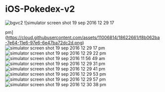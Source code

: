 # iOS-Pokedex-v2

![bgvc2](https://cloud.githubusercontent.com/assets/11006814/18622658/f20cdca4-7e64-11e6-99c3-1511b9b76cc3.jpg)
![simulator screen shot 19 sep 2016 12 29 17


pm](https://cloud.githubusercontent.com/assets/11006814/18622661/f8b062ba-7e64-11e6-97e6-6e47ba72dc2d.png)                    ![simulator screen shot 19 sep 2016 12 29 17 pm](https://cloud.githubusercontent.com/assets/11006814/18622703/612fe158-7e65-11e6-97f1-098ad7f6be4d.png)
![simulator screen shot 19 sep 2016 12 29 22 pm](https://cloud.githubusercontent.com/assets/11006814/18622662/fc1f4eb6-7e64-11e6-836d-acd1cf3ed196.png)                    ![simulator screen shot 19 sep 2016 11 56 49 am](https://cloud.githubusercontent.com/assets/11006814/18622663/fd8d352e-7e64-11e6-9daf-16fa7a26f4ac.png)                    
![simulator screen shot 19 sep 2016 12 29 31 pm](https://cloud.githubusercontent.com/assets/11006814/18622667/0368285a-7e65-11e6-9f80-91c8ddc11404.png)                    ![simulator screen shot 19 sep 2016 12 29 41 pm](https://cloud.githubusercontent.com/assets/11006814/18622672/03e04a2e-7e65-11e6-83ff-3338fcf90c9b.png)                    
![simulator screen shot 19 sep 2016 12 29 53 pm](https://cloud.githubusercontent.com/assets/11006814/18622670/03d6ff1e-7e65-11e6-811f-fbff2ba1f238.png)                    ![simulator screen shot 19 sep 2016 12 29 57 pm](https://cloud.githubusercontent.com/assets/11006814/18622671/03d9bae2-7e65-11e6-85c7-3a20724eaacf.png)
![simulator screen shot 19 sep 2016 12 30 38 pm](https://cloud.githubusercontent.com/assets/11006814/18622669/03d6b87e-7e65-11e6-80c9-c64a57c92f90.png)
